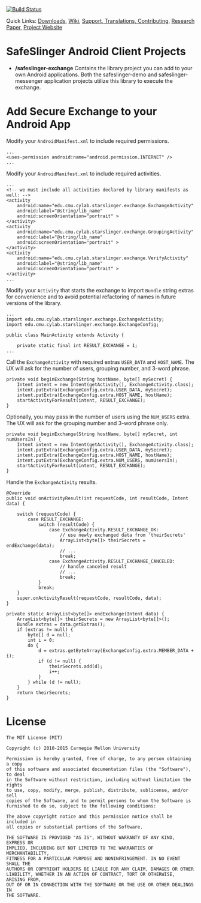 [![Build Status](https://travis-ci.org/SafeSlingerProject/exchange-android.png?branch=master)](https://travis-ci.org/SafeSlingerProject/exchange-android)

Quick Links:
[Downloads](https://github.com/SafeSlingerProject/SafeSlinger-Media/wiki/Platforms),
[Wiki](https://github.com/SafeSlingerProject/SafeSlinger-Media/wiki),
[Support, Translations, Contributing](https://github.com/SafeSlingerProject/SafeSlinger-Media/wiki/Contributing),
[Research Paper](http://sparrow.ece.cmu.edu/group/pub/farb_safeslinger_mobicom2013.pdf),
[Project Website](http://www.cylab.cmu.edu/safeslinger)

SafeSlinger Android Client Projects
===================

- **/safeslinger-exchange** Contains the library project you can add to your own Android applications. Both the safeslinger-demo and safeslinger-messenger application projects utilize this library to execute the exchange.


Add Secure Exchange to your Android App
========

Modify your `AndroidManifest.xml` to include required permissions.

	...
    <uses-permission android:name="android.permission.INTERNET" />
	...

Modify your `AndroidManifest.xml` to include required activities.

	...
    <!-- we must include all activities declared by library manifests as well: -->
    <activity
        android:name="edu.cmu.cylab.starslinger.exchange.ExchangeActivity"
        android:label="@string/lib_name"
        android:screenOrientation="portrait" >
    </activity>
    <activity
        android:name="edu.cmu.cylab.starslinger.exchange.GroupingActivity"
        android:label="@string/lib_name"
        android:screenOrientation="portrait" >
    </activity>
    <activity
        android:name="edu.cmu.cylab.starslinger.exchange.VerifyActivity"
        android:label="@string/lib_name"
        android:screenOrientation="portrait" >
    </activity>
	...

Modify your `Activity` that starts the exchange to import `Bundle` string extras for convenience and to avoid potential refactoring of names in future versions of the library.

	...
	import edu.cmu.cylab.starslinger.exchange.ExchangeActivity;
	import edu.cmu.cylab.starslinger.exchange.ExchangeConfig;

	public class MainActivity extends Activity {

    	private static final int RESULT_EXCHANGE = 1;
	...

Call the `ExchangeActivity` with required extras `USER_DATA` and `HOST_NAME`. The UX will ask for the number of users, grouping number, and 3-word phrase.

    private void beginExchange(String hostName, byte[] mySecret) {
        Intent intent = new Intent(getActivity(), ExchangeActivity.class);
        intent.putExtra(ExchangeConfig.extra.USER_DATA, mySecret);
        intent.putExtra(ExchangeConfig.extra.HOST_NAME, hostName);
        startActivityForResult(intent, RESULT_EXCHANGE);
    }
    
Optionally, you may pass in the number of users using the `NUM_USERS` extra. The UX will ask for the grouping number and 3-word phrase only. 

    private void beginExchange(String hostName, byte[] mySecret, int numUsersIn) {
        Intent intent = new Intent(getActivity(), ExchangeActivity.class);
        intent.putExtra(ExchangeConfig.extra.USER_DATA, mySecret);
        intent.putExtra(ExchangeConfig.extra.HOST_NAME, hostName);
        intent.putExtra(ExchangeConfig.extra.NUM_USERS, numUsersIn);
        startActivityForResult(intent, RESULT_EXCHANGE);
    }

Handle the `ExchangeActivity` results.

    @Override
    public void onActivityResult(int requestCode, int resultCode, Intent data) {

        switch (requestCode) {
            case RESULT_EXCHANGE:
                switch (resultCode) {
                    case ExchangeActivity.RESULT_EXCHANGE_OK:
                        // use newly exchanged data from 'theirSecrets'
                        ArrayList<byte[]> theirSecrets = endExchange(data);
                        // ...
                        break;
                    case ExchangeActivity.RESULT_EXCHANGE_CANCELED:
                        // handle canceled result
                        // ...
                        break;
                }
                break;
        }
        super.onActivityResult(requestCode, resultCode, data);
    }

    private static ArrayList<byte[]> endExchange(Intent data) {
        ArrayList<byte[]> theirSecrets = new ArrayList<byte[]>();
        Bundle extras = data.getExtras();
        if (extras != null) {
            byte[] d = null;
            int i = 0;
            do {
                d = extras.getByteArray(ExchangeConfig.extra.MEMBER_DATA + i);
                if (d != null) {
                    theirSecrets.add(d);
                    i++;
                }
            } while (d != null);
        }
        return theirSecrets;
    }

License
=======
	The MIT License (MIT)

	Copyright (c) 2010-2015 Carnegie Mellon University

	Permission is hereby granted, free of charge, to any person obtaining a copy
	of this software and associated documentation files (the "Software"), to deal
	in the Software without restriction, including without limitation the rights
	to use, copy, modify, merge, publish, distribute, sublicense, and/or sell
	copies of the Software, and to permit persons to whom the Software is
	furnished to do so, subject to the following conditions:

	The above copyright notice and this permission notice shall be included in
	all copies or substantial portions of the Software.

	THE SOFTWARE IS PROVIDED "AS IS", WITHOUT WARRANTY OF ANY KIND, EXPRESS OR
	IMPLIED, INCLUDING BUT NOT LIMITED TO THE WARRANTIES OF MERCHANTABILITY,
	FITNESS FOR A PARTICULAR PURPOSE AND NONINFRINGEMENT. IN NO EVENT SHALL THE
	AUTHORS OR COPYRIGHT HOLDERS BE LIABLE FOR ANY CLAIM, DAMAGES OR OTHER
	LIABILITY, WHETHER IN AN ACTION OF CONTRACT, TORT OR OTHERWISE, ARISING FROM,
	OUT OF OR IN CONNECTION WITH THE SOFTWARE OR THE USE OR OTHER DEALINGS IN
	THE SOFTWARE.
